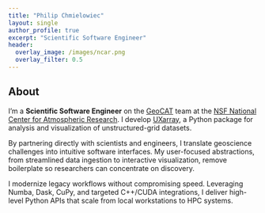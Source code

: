 ```yaml
---
title: "Philip Chmielowiec"
layout: single
author_profile: true
excerpt: "Scientific Software Engineer"
header:
  overlay_image: /images/ncar.png
  overlay_filter: 0.5
---
```


## About

I’m a **Scientific Software Engineer** on the [GeoCAT](https://geocat.ucar.edu/) team at the [NSF National Center for Atmospheric Research](https://ncar.ucar.edu/). I develop [UXarray](https://github.com/UXARRAY/uxarray), a Python package for analysis and visualization of unstructured-grid datasets.

By partnering directly with scientists and engineers, I translate geoscience challenges into intuitive software interfaces. My user-focused abstractions, from streamlined data ingestion to interactive visualization, remove boilerplate so researchers can concentrate on discovery.

I modernize legacy workflows without compromising speed. Leveraging Numba, Dask, CuPy, and targeted C++/CUDA integrations, I deliver high-level Python APIs that scale from local workstations to HPC systems.

